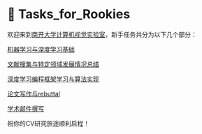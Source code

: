# 💪 Tasks\_for\_Rookies

欢迎来到[南开大学计算机视觉实验室](http://cv.nankai.edu.cn/)，新手任务共分为以下几个部分：

[机器学习与深度学习基础](ml-and-dl-fundamentals.md)

[文献搜集与特定领域发展情况总结](literature-collection-and-summary-of-fields.md)

[深度学习编程框架学习与算法实现](dl-programming-framework-learning.md)

[论文写作与rebuttal](writing-and-rebuttal.md)

[学术邮件撰写](academic-mail-writing.md)

祝你的CV研究旅途顺利启程！
